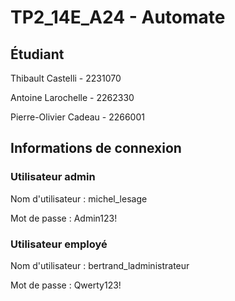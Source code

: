 # TP2_14E_A24 - Automate
## Étudiant
Thibault Castelli - 2231070

Antoine Larochelle - 2262330

Pierre-Olivier Cadeau - 2266001

## Informations de connexion
### Utilisateur admin
Nom d'utilisateur : michel_lesage

Mot de passe : Admin123!

### Utilisateur employé
Nom d'utilisateur : bertrand_ladministrateur

Mot de passe : Qwerty123!
